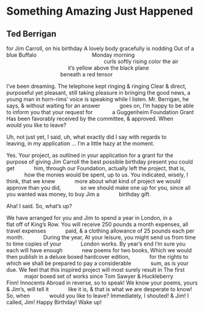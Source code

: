 # Something Amazing Just Happened
## Ted Berrigan
for Jim Carroll, on his birthday
A lovely body gracefully is nodding
Out of a blue Buffalo
                                    Monday morning
                                                                 curls
softly rising color the air
                                         it’s yellow
above the black plane
                                    beneath a red tensor

I’ve been dreaming. The telephone kept ringing & ringing
Clear & direct, purposeful yet pleasant, still taking pleasure
in bringing the good news, a young man in horn-rims’ voice
is speaking
while I listen. Mr. Berrigan, he says, & without waiting for an answer
            goes on,
I’m happy to be able to inform you that your request for
            a Guggenheim Foundation Grant
Has been favorably received by the committee, & approved. When
            would you like to leave?

Uh, not just yet, I said, uh, what exactly did I say with regards to
            leaving, in my application … I’m a little hazy at the moment.

Yes. Your project, as outlined in your application for a grant for the
            purpose
of giving Jim Carroll the best possible birthday present you could get
            him, through our Foundation, actually left the project, that is,
            how the monies
would be spent, up to us. You indicated, wisely, I think, that we knew
            more about what kind of project we would approve than you did,
            so we should
make one up for you, since all you wanted was money, to buy Jim a
            birthday gift.

Aha! I said. So, what’s up?

We have arranged for you and Jim to spend a year in London, in a
            flat off of King’s Row.
You will receive 250 pounds a month expenses, all travel expenses
            paid, & a clothing allowance of 25 pounds each per month.
            During the year,
At your leisure, you might send us from time to time copies of your
            London works. By year’s end I’m sure you each will have enough
            new poems for two books,
Which we would then publish in a deluxe boxed hardcover edition,
            for the rights to which we shall be prepared to pay a considerable
            sum, as is your due.
We feel that this inspired project will most surely result in The first
            major boxed set of works since Tom Sawyer & Huckleberry
            Finn! Innocents Abroad
in reverse, so to speak! We know your poems, yours & Jim’s, will tell it
            like it is, & that is what we are desperate to know! So, when
            would you like to leave?
Immediately, I shouted! & Jim! I called, Jim! Happy Birthday! Wake up!